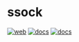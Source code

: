 # ssock

[![web](https://badgen.net/badge/web/26th-web-team-2-fe-web.vercel.app/blue?icon=vercel)](https://26th-web-team-2-fe-web.vercel.app/)
[![docs](https://badgen.net/badge/docs/yapp-github.github.io/purple?icon=github)](https://yapp-github.github.io/26th-Web-Team-2-FE/)
[![docs](https://badgen.net/badge/storybook/chromatic/pink?icon=https://cdn.jsdelivr.net/gh/storybookjs/brand@main/icon/icon-storybook-inverse.svg)](https://github.com/YAPP-Github/26th-Web-Team-2-FE/actions/workflows/chromatic.yml)
